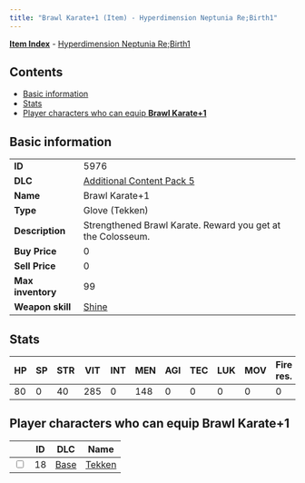 ```yaml
---
title: "Brawl Karate+1 (Item) - Hyperdimension Neptunia Re;Birth1"
---
```


[**Item Index**](/neptunia/rb1/item/index.html) - [Hyperdimension Neptunia Re;Birth1](/neptunia/rb1)

## Contents

- [Basic information](#basic-information)
- [Stats](#stats)
- [Player characters who can equip **Brawl Karate+1**](#player-characters-who-can-equip-brawl-karate-1)

## Basic information

|   |   |
| -- | -- |
| **ID** | 5976 |
| **DLC** | [Additional Content Pack 5](/neptunia/rb1/dlc/14-pack5.html) |
| **Name** | Brawl Karate+1 |
| **Type** | Glove (Tekken) |
| **Description** | Strengthened Brawl Karate. Reward you get at the Colosseum. |
| **Buy Price** | 0 |
| **Sell Price** | 0 |
| **Max inventory** | 99 |
| **Weapon skill** | [Shine](/neptunia/rb1/skill/9-3001-shine.html) |


## Stats

| HP | SP | STR | VIT | INT | MEN | AGI | TEC | LUK | MOV | Fire res. | Ice res. | Wind res. | Lightning res. |
| -- | -- | --- | --- | --- | --- | --- | --- | --- | --- | --------- | -------- | --------- | -------------- |
| 80 | 0 | 40 | 285 | 0 | 148 | 0 | 0 | 0 | 0 | 0 | 0 | 0 | 0 |


## Player characters who can equip **Brawl Karate+1**

|    | ID | DLC | Name |
| -- | -- | --- | ---- |
| <input type="checkbox" id="rb1-player-1-18" class="trackbox" /> | 18 | [Base](/neptunia/rb1/dlc/1-base.html) | [Tekken](/neptunia/rb1/player/1-18-tekken.html) |
